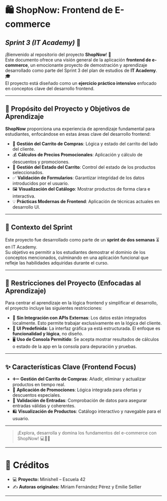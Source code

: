# 🛍️ **ShopNow: Frontend de E-commerce**
## ***Sprint 3 (IT Academy)*** 🚀

¡Bienvenido al repositorio del proyecto **ShopNow**! 🎉  
Este documento ofrece una visión general de la aplicación **frontend de e-commerce**, un emocionante proyecto de demostración y aprendizaje desarrollado como parte del Sprint 3 del plan de estudios de **IT Academy**. 🎓  
El proyecto está diseñado como un **ejercicio práctico intensivo** enfocado en conceptos clave del desarrollo frontend.

---

## 🎯 **Propósito del Proyecto y Objetivos de Aprendizaje**

**ShopNow** proporciona una experiencia de aprendizaje fundamental para estudiantes, enfocándose en estas áreas clave del desarrollo frontend:

- 🛒 **Gestión del Carrito de Compras**: Lógica y estado del carrito del lado del cliente.
- 💰 **Cálculos de Precios Promocionales**: Aplicación y cálculo de descuentos y promociones.
- 🧠 **Gestión del Estado del Carrito**: Control del estado de los productos seleccionados.
- ✅ **Validación de Formularios**: Garantizar integridad de los datos introducidos por el usuario.
- 🖼️ **Visualización del Catálogo**: Mostrar productos de forma clara e interactiva.
- 💡 **Prácticas Modernas de Frontend**: Aplicación de técnicas actuales en desarrollo UI.

---

## 📅 **Contexto del Sprint**

Este proyecto fue desarrollado como parte de un **sprint de dos semanas** ⏳ en IT Academy.  
Su objetivo es permitir a los estudiantes demostrar el dominio de los conceptos mencionados, culminando en una aplicación funcional que refleje las habilidades adquiridas durante el curso.

---

## 🚧 **Restricciones del Proyecto (Enfocadas al Aprendizaje)**

Para centrar el aprendizaje en la lógica frontend y simplificar el desarrollo, el proyecto incluye las siguientes restricciones:

- 🚫 **Sin Integración con APIs Externas**: Los datos están integrados localmente. Esto permite trabajar exclusivamente en la lógica del cliente.
- 🧱 **UI Predefinida**: La interfaz gráfica ya está estructurada. El enfoque es **funcionalidad y lógica**, no diseño.
- 🖥️ **Uso de Consola Permitido**: Se acepta mostrar resultados de cálculos o estado de la app en la consola para depuración y pruebas.

---

## ✨ **Características Clave (Frontend Focus)**

- ➕➖ **Gestión del Carrito de Compras**: Añadir, eliminar y actualizar productos en tiempo real.
- 🎯 **Aplicación de Promociones**: Lógica integrada para ofertas y descuentos especiales.
- 🔎 **Validación de Entradas**: Comprobación de datos para asegurar entradas válidas y coherentes.
- 🛍️ **Visualización de Productos**: Catálogo interactivo y navegable para el usuario.

---

> ¡Explora, desarrolla y domina los fundamentos del e-commerce con ShopNow! 💻🛒✨

---

# 📝 Créditos

- 💻 **Proyecto:** Minishell – Escuela 42  
- ✍️ **Autoras originales:** Miriam Fernández Pérez y Emilie Sellier

---
